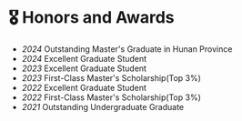 # 🎖 Honors and Awards
- *2024* Outstanding Master's Graduate in Hunan Province
- *2024* Excellent Graduate Student
- *2023* Excellent Graduate Student
- *2023* First-Class Master's Scholarship(Top 3%)
- *2022* Excellent Graduate Student
- *2022* First-Class Master's Scholarship(Top 3%)
- *2021* Outstanding Undergraduate Graduate

<!-- - *2020.12* [Baidu Scholarship](https://baike.baidu.com/item/%E7%99%BE%E5%BA%A6%E5%A5%96%E5%AD%A6%E9%87%91/9929412) (10 students in the world each year)-->